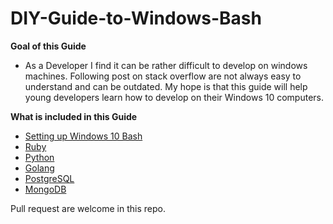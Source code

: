 # DIY-Guide-to-Windows-Bash
**Goal of this Guide**
* As a Developer I find it can be rather difficult to develop on windows machines. Following post on stack overflow are not always easy to understand and can be outdated. My hope is that this guide will help young developers learn how to develop on their Windows 10 computers. 

**What is included in this Guide**
* [Setting up Windows 10 Bash](Windows10BashSetup.md)
* [Ruby]()
* [Python]()
* [Golang]()
* [PostgreSQL]()
* [MongoDB]()

Pull request are welcome in this repo.